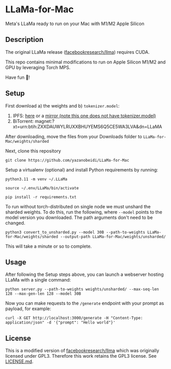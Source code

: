 # LLaMa-for-Mac
Meta's LLaMa ready to run on your Mac with M1/M2 Apple Silicon

## Description

The original LLaMa release ([facebookresearch/llma](https://github.com/facebookresearch/llama)) requires CUDA. 

This repo contains minimal modifications to run on Apple Silicon M1/M2 and GPU by leveraging Torch MPS.

Have fun 🤩!

## Setup

First download a) the weights and b) `tokenizer.model`:

1. IPFS: [here](https://ipfs.io/ipfs/Qmb9y5GCkTG7ZzbBWMu2BXwMkzyCKcUjtEKPpgdZ7GEFKm/30B/) or a [mirror (note this one does not have tokenizer.model)](https://ipfs.io/ipfs/QmSD8cxm4zvvnD35KKFu8D9VjXAavNoGWemPW1pQ3AF9ZZ/)
2. BiTorrent: magnet:?xt=urn:btih:ZXXDAUWYLRUXXBHUYEMS6Q5CE5WA3LVA&dn=LLaMA

After downloading, move the files from your Downloads folder to `LLaMa-for-Mac/weights/sharded`

Next, clone this repository

`git clone https://github.com/yazanobeidi/LLaMa-for-Mac`

Setup a virtualenv (optional) and install Python requirements by running:

`python3.11 -m venv ~/.LLaMa`

`source ~/.env/LLaMa/bin/activate`

`pip install -r requirements.txt`

To run without torch-distributed on single node we must unshard the sharded weights. To do this, run the following, where `--model` points to the model version you downloaded. The path arguments don't need to be changed.

`python3 convert_to_unsharded.py --model 30B --path-to-weights LLaMa-for-Mac/weights/sharded --output-path LLaMa-for-Mac/weights/unsharded/`

This will take a minute or so to complete.

## Usage

After following the Setup steps above, you can launch a webserver hosting LLaMa with a single command:

`python server.py --path-to-weights weights/unsharded/ --max-seq-len 128 --max-gen-len 128 --model 30B`

Now you can make requests to the `/generate` endpoint with your prompt as payload, for example:

`curl -X GET http://localhost:3000/generate -H "Content-Type: application/json" -d '{"prompt": "Hello world"}'`

## License

This is a modified version of [facebookresearch/llma](https://github.com/facebookresearch/llama) which was originally licensed under GPL3. Therefore this work retains the GPL3 license. See [LICENSE.md](License.md).
